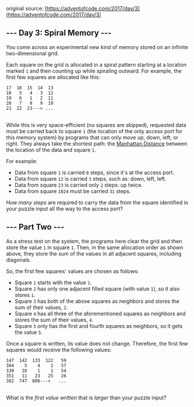 original source: [https://adventofcode.com/2017/day/3](https://adventofcode.com/2017/day/3)
## --- Day 3: Spiral Memory ---
You come across an experimental new kind of memory stored on an infinite two-dimensional grid.

Each square on the grid is allocated in a spiral pattern starting at a location marked <code>1</code> and then counting up while spiraling outward. For example, the first few squares are allocated like this:

<pre>
<code>17  16  15  14  13
18   5   4   3  12
19   6   1   2  11
20   7   8   9  10
21  22  23---> ...
</code>
</pre>

While this is very space-efficient (no squares are skipped), requested data must be carried back to square <code>1</code> (the location of the only access port for this memory system) by programs that can only move up, down, left, or right. They always take the shortest path: the [Manhattan Distance](https://en.wikipedia.org/wiki/Taxicab_geometry) between the location of the data and square <code>1</code>.

For example:


 - Data from square <code>1</code> is carried <code>0</code> steps, since it's at the access port.
 - Data from square <code>12</code> is carried <code>3</code> steps, such as: down, left, left.
 - Data from square <code>23</code> is carried only <code>2</code> steps: up twice.
 - Data from square <code>1024</code> must be carried <code>31</code> steps.

<em>How many steps</em> are required to carry the data from the square identified in your puzzle input all the way to the access port?


## --- Part Two ---
As a stress test on the system, the programs here clear the grid and then store the value <code>1</code> in square <code>1</code>. Then, in the same allocation order as shown above, they store the sum of the values in all adjacent squares, including diagonals.

So, the first few squares' values are chosen as follows:


 - Square <code>1</code> starts with the value <code>1</code>.
 - Square <code>2</code> has only one adjacent filled square (with value <code>1</code>), so it also stores <code>1</code>.
 - Square <code>3</code> has both of the above squares as neighbors and stores the sum of their values, <code>2</code>.
 - Square <code>4</code> has all three of the aforementioned squares as neighbors and stores the sum of their values, <code>4</code>.
 - Square <code>5</code> only has the first and fourth squares as neighbors, so it gets the value <code>5</code>.

Once a square is written, its value does not change. Therefore, the first few squares would receive the following values:

<pre>
<code>147  142  133  122   59
304    5    4    2   57
330   10    1    1   54
351   11   23   25   26
362  747  806--->   ...
</code>
</pre>

What is the <em>first value written</em> that is <em>larger</em> than your puzzle input?


